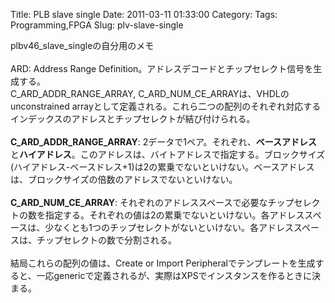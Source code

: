 Title: PLB slave single
Date: 2011-03-11 01:33:00
Category: 
Tags: Programming,FPGA
Slug: plv-slave-single

plbv46_slave_singleの自分用のメモ<br /><br />ARD: Address Range Definition。アドレスデコードとチップセレクト信号を生成する。<br />C_ARD_ADDR_RANGE_ARRAY, C_ARD_NUM_CE_ARRAYは、VHDLのunconstrained arrayとして定義される。これら二つの配列のそれぞれ対応するインデックスのアドレスとチップセレクトが結び付けられる。<br /><br /><b>C_ARD_ADDR_RANGE_ARRAY</b>: 2データで1ペア。それぞれ、<b>ベースアドレス</b>と<b>ハイアドレス</b>。このアドレスは、バイトアドレスで指定する。ブロックサイズ(ハイアドレス-ベースドレス+1)は2の累乗でないといけない。ベースアドレスは、ブロックサイズの倍数のアドレスでないといけない。<br /><br /><b>C_ARD_NUM_CE_ARRAY</b>: それぞれのアドレススペースで必要なチップセレクトの数を指定する。それぞれの値は2の累乗でないといけない。各アドレススペースは、少なくとも1つのチップセレクトがないといけない。各アドレススペースは、チップセレクトの数で分割される。<br /><br />結局これらの配列の値は、Create or Import Peripheralでテンプレートを生成すると、一応genericで定義されるが、実際はXPSでインスタンスを作るときに決まる。
